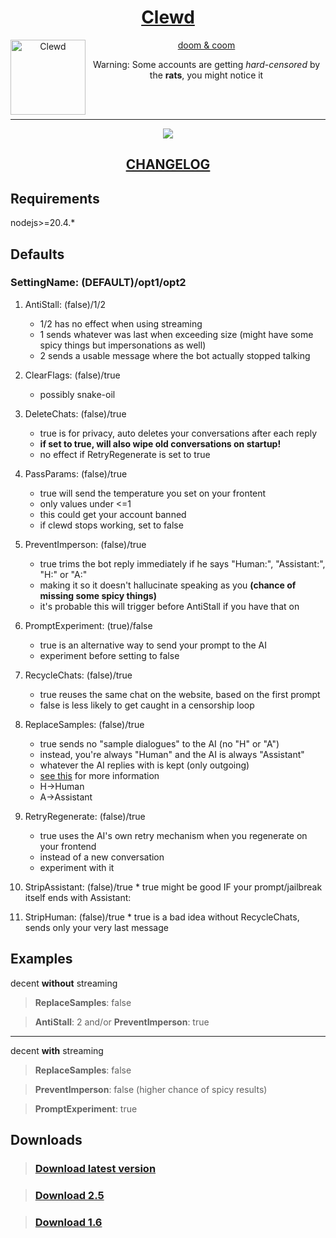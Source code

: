 <div align="center">
<a href="https://gitgud.io/ahsk/clewd/">
<h1>Clewd</h1>
  <img
    height="120"
    width="120"
    alt="Clewd"
    title="Clewd"
    src="https://gitgud.io/ahsk/clewd/-/raw/master/logo.png"
    align="left"
  />

doom & coom
</a>
<br>

Warning: Some accounts are getting _hard-censored_ by the **rats**, you might notice it

<br>
<br>
<hr>
<a href="https://gitgud.io/ahsk/clewd/-/archive/master/clewd-master.zip">
   <img src="https://gitgud.io/ahsk/clewd/-/raw/master/program.png">
</a>
<h2><a href="https://gitgud.io/ahsk/clewd/-/blob/master/CHANGELOG.md">CHANGELOG</a></h2>
</div>

## Requirements

nodejs>=20.4.*

## Defaults

### SettingName: (DEFAULT)/opt1/opt2

 1. AntiStall: (false)/1/2
    * 1/2 has no effect when using streaming
    * 1 sends whatever was last when exceeding size (might have some spicy things but impersonations as well)
    * 2 sends a usable message where the bot actually stopped talking

 2. ClearFlags: (false)/true
    * possibly snake-oil

 3. DeleteChats: (false)/true
    * true is for privacy, auto deletes your conversations after each reply
    * **if set to true, will also wipe old conversations on startup!**
    * no effect if RetryRegenerate is set to true

 4. PassParams: (false)/true
    * true will send the temperature you set on your frontent
    * only values under <=1
    * this could get your account banned
    * if clewd stops working, set to false

 5. PreventImperson: (false)/true
    * true trims the bot reply immediately if he says "Human:", "Assistant:", "H:" or "A:"
    * making it so it doesn't hallucinate speaking as you __(chance of missing some spicy things)__
    * it's probable this will trigger before AntiStall if you have that on

 6. PromptExperiment: (true)/false
    * true is an alternative way to send your prompt to the AI
    * experiment before setting to false

 7. RecycleChats: (false)/true
    * true reuses the same chat on the website, based on the first prompt
    * false is less likely to get caught in a censorship loop

 8. ReplaceSamples: (false)/true
    * true sends no "sample dialogues" to the AI (no "H" or "A")
    * instead, you're always "Human" and the AI is always "Assistant"
    * whatever the AI replies with is kept (only outgoing)
    * [see this](https://docs.anthropic.com/claude/docs/prompt-troubleshooting-checklist#the-prompt-is-formatted-correctly) for more information
    - H->Human
    - A->Assistant

 9. RetryRegenerate: (false)/true
    * true uses the AI's own retry mechanism when you regenerate on your frontend
    * instead of a new conversation
    * experiment with it

 10. StripAssistant: (false)/true
    * true might be good IF your prompt/jailbreak itself ends with Assistant: 

 11. StripHuman: (false)/true
    * true is a bad idea without RecycleChats, sends only your very last message


## Examples

decent **without** streaming

> **ReplaceSamples**: false

> **AntiStall**: 2 and/or **PreventImperson**: true
---
decent **with** streaming
> **ReplaceSamples**: false

> **PreventImperson**: false (higher chance of spicy results)

> **PromptExperiment**: true

## Downloads

> ### [Download latest version](https://gitgud.io/ahsk/clewd/-/archive/master/clewd-master.zip)

> ### [Download 2.5](https://gitgud.io/ahsk/clewd/-/archive/2.5/clewd-2.5.zip)

> ### [Download 1.6](https://gitgud.io/ahsk/clewd/-/archive/1.6/clewd-1.6.zip)